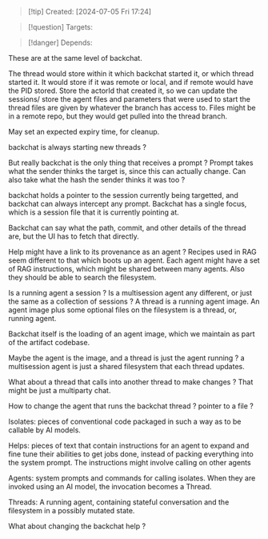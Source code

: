 
>[!tip] Created: [2024-07-05 Fri 17:24]

>[!question] Targets: 

>[!danger] Depends: 

These are at the same level of backchat.

The thread would store within it which backchat started it, or which thread started it.
It would store if it was remote or local, and if remote would have the PID stored.
Store the actorId that created it, so we can update the sessions/
store the agent files and parameters that were used to start the thread
files are given by whatever the branch has access to.  Files might be in a remote repo, but they would get pulled into the thread branch.


May set an expected expiry time, for cleanup.

backchat is always starting new threads ?

But really backchat is the only thing that receives a prompt ?
Prompt takes what the sender thinks the target is, since this can actually change.
Can also take what the hash the sender thinks it was too ?

backchat holds a pointer to the session currently being targetted, and backchat can always intercept any prompt.
Backchat has a single focus, which is a session file that it is currently pointing at.

Backchat can say what the path, commit, and other details of the thread are, but the UI has to fetch that directly.


Help might have a link to its provenance as an agent ?
Recipes used in RAG seem different to that which boots up an agent.  Each agent might have a set of RAG instructions, which might be shared between many agents.
Also they should be able to search the filesystem.

Is a running agent a session ?
Is a multisession agent any different, or just the same as a collection of sessions ?
A thread is a running agent image.
An agent image plus some optional files on the filesystem is a thread, or, running agent.

Backchat itself is the loading of an agent image, which we maintain as part of the artifact codebase.

Maybe the agent is the image, and a thread is just the agent running ?
a multisession agent is just a shared filesystem that each thread updates.

What about a thread that calls into another thread to make changes ?  That might be just a multiparty chat.

How to change the agent that runs the backchat thread ?  pointer to a file ?

Isolates: pieces of conventional code packaged in such a way as to be callable by AI models.

Helps: pieces of text that contain instructions for an agent to expand and fine tune their abilities to get jobs done, instead of packing everything into the system prompt.  The instructions might involve calling on other agents

Agents: system prompts and commands for calling isolates.  When they are invoked using an AI model, the invocation becomes a Thread.

Threads: A running agent, containing stateful conversation and the filesystem in a possibly mutated state.

What about changing the backchat help ?